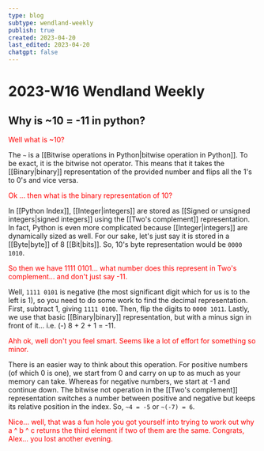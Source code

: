 ```yaml
---
type: blog
subtype: wendland-weekly
publish: true
created: 2023-04-20
last_edited: 2023-04-20
chatgpt: false
---
```

# 2023-W16 Wendland Weekly

## Why is ~10 = -11 in python?

<span style="color:red;">Well what is ~10?</span>

The `~` is a [[Bitwise operations in Python|bitwise operation in Python]]. To be exact, it is the bitwise not operator. This means that it takes the [[Binary|binary]] representation of the provided number and flips all the 1's to 0's and vice versa.

<span style="color:red;">Ok ... then what is the binary representation of 10?</span>

In [[Python Index]], [[Integer|integers]] are stored as [[Signed or unsigned integers|signed integers]] using the [[Two's complement]] representation. In fact, Python is even more complicated because [[Integer|integers]] are dynamically sized as well. For our sake, let's just say it is stored in a [[Byte|byte]] of 8 [[Bit|bits]]. So, 10's byte representation would be `0000 1010`.

<span style="color:red;">So then we have 1111 0101... what number does this represent in Two's complement... and don't just say -11.</span>

Well, `1111 0101` is negative (the most significant digit which for us is to the left is 1), so you need to do some work to find the decimal representation. First, subtract 1, giving `1111 0100`. Then, flip the digits to `0000 1011`. Lastly, we use that basic [[Binary|binary]] representation, but with a minus sign in front of it... i.e. (-) 8 + 2 + 1 = -11.

<span style="color:red;">Ahh ok, well don't you feel smart. Seems like a lot of effort for something so minor.</span>

There is an easier way to think about this operation. For positive numbers (of which 0 is one), we start from 0 and carry on up to as much as your memory can take. Whereas for negative numbers, we start at -1 and continue down. The bitwise not operation in the [[Two's complement]] representation switches a number between positive and negative but keeps its relative position in the index. So, `~4 = -5` or `~(-7) = 6`.

<span style="color:red;">Nice... well, that was a fun hole you got yourself into trying to work out why a ^ b ^ c returns the third element if two of them are the same. Congrats, Alex... you lost another evening.</span>


